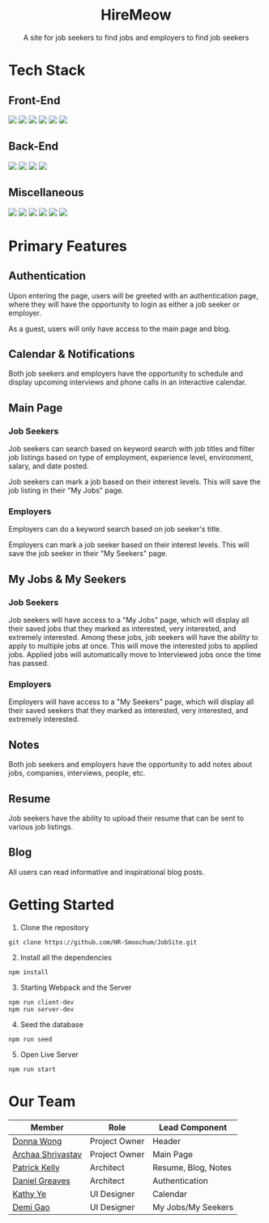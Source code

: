 <div align="center">
  <h1>HireMeow</h1>
  <p>A site for job seekers to find jobs and employers to find job seekers</p>
</div>

# Tech Stack
## Front-End
<div>
  <img src="https://img.shields.io/badge/React-20232A?style=for-the-badge&logo=react&logoColor=61DAFB" />
  <img src="https://img.shields.io/static/v1?style=for-the-badge&message=React+Router&color=CA4245&logo=React+Router&logoColor=FFFFFF&label=">
  <img src='https://img.shields.io/badge/css3-%231572B6.svg?style=for-the-badge&logo=css3&logoColor=white' />
  <img src="https://img.shields.io/badge/Chakra--UI-319795?style=for-the-badge&logo=chakra-ui&logoColor=white" />
  <img src="https://img.shields.io/badge/Webpack-8DD6F9?style=for-the-badge&logo=Webpack&logoColor=white" />
  <img src="https://img.shields.io/badge/Babel-F9DC3E?style=for-the-badge&logo=babel&logoColor=white" />
</div>

## Back-End
<div>
  <img src="https://img.shields.io/badge/MongoDB-4EA94B?style=for-the-badge&logo=mongodb&logoColor=white" />
  <img src="https://img.shields.io/badge/Express.js-000000?style=for-the-badge&logo=express&logoColor=white" />
  <img src="https://img.shields.io/badge/Firebase-039BE5?style=for-the-badge&logo=Firebase&logoColor=white" />
  <img src="https://img.shields.io/badge/Node.js-339933?style=for-the-badge&logo=nodedotjs&logoColor=white" />
</div>

## Miscellaneous
<div>
  <img src='https://img.shields.io/badge/javascript-%23323330.svg?style=for-the-badge&logo=javascript&logoColor=%23F7DF1E' />
  <img src='https://img.shields.io/badge/html5-%23E34F26.svg?style=for-the-badge&logo=html5&logoColor=white' />
  <img src="https://img.shields.io/badge/eslint-3A33D1?style=for-the-badge&logo=eslint&logoColor=white" />
  <img src="https://img.shields.io/badge/Jira-0052CC?style=for-the-badge&logo=Jira&logoColor=white" />
  <img src="https://img.shields.io/badge/Figma-F24E1E?style=for-the-badge&logo=figma&logoColor=white" />
  <img src="https://img.shields.io/badge/Canva-%2300C4CC.svg?&style=for-the-badge&logo=Canva&logoColor=white" />
</div>

# Primary Features

## Authentication
Upon entering the page, users will be greeted with an authentication page, where they will have the opportunity to login as either a job seeker or employer.

As a guest, users will only have access to the main page and blog.

## Calendar & Notifications
Both job seekers and employers have the opportunity to schedule and display upcoming interviews and phone calls in an interactive calendar.

## Main Page
  ### Job Seekers
  Job seekers can search based on keyword search with job titles and filter job listings based on type of employment, experience level, environment, salary, and date posted.
  
  Job seekers can mark a job based on their interest levels. This will save the job listing in their "My Jobs" page.
  
  ### Employers
  Employers can do a keyword search based on job seeker's title.
  
  Employers can mark a job seeker based on their interest levels. This will save the job seeker in their "My Seekers" page.
  
## My Jobs & My Seekers
  ### Job Seekers
  Job seekers will have access to a "My Jobs" page, which will display all their saved jobs that they marked as interested, very interested, and extremely interested. Among these jobs, job seekers will have the ability to apply to multiple jobs at once. This will move the interested jobs to applied jobs. Applied jobs will automatically move to Interviewed jobs once the time has passed.
  
  ### Employers
  Employers will have access to a "My Seekers" page, which will display all their saved seekers that they marked as interested, very interested, and extremely interested.
  
## Notes
Both job seekers and employers have the opportunity to add notes about jobs, companies, interviews, people, etc.

## Resume
Job seekers have the ability to upload their resume that can be sent to various job listings.

## Blog
All users can read informative and inspirational blog posts.

# Getting Started
1. Clone the repository
```
git clone https://github.com/HR-Smoochum/JobSite.git
```
2. Install all the dependencies
```
npm install
```
3. Starting Webpack and the Server
```
npm run client-dev
npm run server-dev
```
4. Seed the database
```
npm run seed
```
5. Open Live Server
```
npm run start
```

# Our Team
| Member | Role | Lead Component |
| --- | --- | --- |
| [Donna Wong](https://github.com/donnatopia) | Project Owner | Header |
| [Archaa Shrivastav](https://github.com/avinashi10) | Project Owner | Main Page |
| [Patrick Kelly](https://github.com/Patrick-Kelly-1330) | Architect | Resume, Blog, Notes |
| [Daniel Greaves](https://github.com/dgreaves18) | Architect | Authentication
| [Kathy Ye](https://github.com/kathyye15)| UI Designer | Calendar |
| [Demi Gao](https://github.com/demiko55) | UI Designer | My Jobs/My Seekers |
